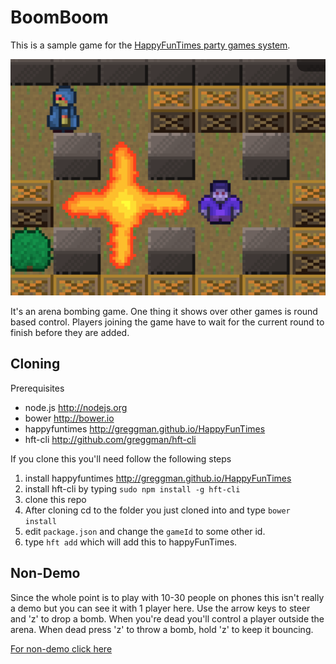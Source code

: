 BoomBoom
========

This is a sample game for the [HappyFunTimes party games system](http://greggman.github.io/HappyFunTimes).

<img src="screenshot.png" />

It's an arena bombing game. One thing it shows over other games is round based control. Players
joining the game have to wait for the current round to finish before they are added.

Cloning
-------

Prerequisites

*   node.js http://nodejs.org
*   bower http://bower.io
*   happyfuntimes http://greggman.github.io/HappyFunTimes
*   hft-cli http://github.com/greggman/hft-cli

If you clone this you'll need follow the following steps

1.  install happyfuntimes http://greggman.github.io/HappyFunTimes
2.  install hft-cli by typing `sudo npm install -g hft-cli`
3.  clone this repo
4.  After cloning cd to the folder you just cloned into and type `bower install`
5.  edit `package.json` and change the `gameId` to some other id.
6.  type `hft add` which will add this to happyFunTimes.

Non-Demo
--------

Since the whole point is to play with 10-30 people on phones this isn't really a demo
but you can see it with 1 player here. Use the arrow keys to steer and 'z' to drop a bomb.
When you're dead you'll control a player outside the arena. When dead press 'z' to throw a bomb, hold
'z' to keep it bouncing.

[For non-demo click here](http://greggman.github.io/hft-boomboom/local.html?settings=%7BhaveServer:false,numLocalPlayers:400,ai:true,waitForPlayersDuration:2,waitForStartDuration:2,bombStartSize:10,showFPS:true,showGithub:true%7D)


